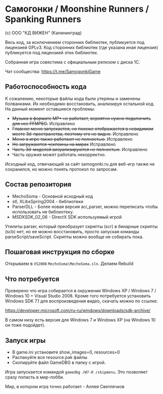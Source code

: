# Самогонки / Moonshine Runners / Spanking Runners

(с) ООО "КД ВИЖЕН" (Калининград)

Весь код, за исключением сторонних библиотек, публикуется под лицензией GPLv3. Код сторонних библиотек (где указана иная лицензия) публикуется под лицензией этих библиотек.

Собранная игра совестима с официальным релизом с диска 1С.

Чат сообщества: https://t.me/SamogonkiGame

## Работоспособность кода

К сожалению, некоторые файлы кода были утеряны и заменены болванками. Их необходимо восстановить, анализируя остальной код. На данный момент оставшиеся проблемы:

* ~~Музыка в формате MP+ не работает, вероятно нужно подключить для нее FFMPEG.~~ Исправлено
* ~~Главное меню запускается, но похоже отображается в невидимом месте 3d-пространства, поэтому его не видно.~~ Исправлено
* ~~Меню в игре также работают не полностью.~~ Исправлено
* ~~Не загружаются чекпоины на мирах~~ Исправлено
* ~~Часть 3d-моделей визуализируются не полностью.~~ Исправлено
* Часть оружия может работать некорректно.

Исходный код, отвечающий за сайт samogonki.ru для веб-игр также не сохранился, но можно понять протокол по запросам.

## Состав репозитория

* MechoSoma - Основной исходный код
* stl, XLibsSpring2004 - библиотеки
* ParserDLL - Более новая версия aci_parser, можно переписать чтобы использовать не библиотеку.
* MSDXSDK_02_06 - DirectX SDK используемый игрой

Утилиты parser, который преобразует скрипты (scr) в бинарные скрипты (scb) нет, но ее можно восстановить, просто запуская команды parseScript/saveScript. Скрипты можно вообще не собирать пока.

## Пошаговая инструкция по сборке

Открываем в `VS2008` `MechoSoma\MechoSoma.sln`. Делаем Rebuild

## Что потребуется

Проверено что игра собирается в окружении Windows XP / Windows 7 / Windows 10 + Visual Studio 2008. Кроме того потребуется
установить Windows SDK 7.1 для воспроизведения видео, скачать можно по ссылке:

https://developer.microsoft.com/ru-ru/windows/downloads/sdk-archive/

В самом низу есть версия для Windows 7 и Windows XP (на Windows 10 он тоже подойдет).

## Запуск игры
* В game.ini установите show_images=0, resources=0
* Распакуйте все resource.pak файлы
* Скопируйте файл GameDBG в папку с игрой.

Игра запускается командой `gamedbg /W7-0 /skipmenu`. Это позволяет сразу попасть в мир-лобби.

Мир, в котором игра точно работает - Аллея Светлячков
